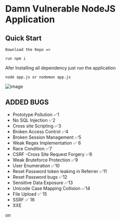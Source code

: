 #  Damn Vulnerable NodeJS Application

## Quick Start


```
Download the Repo => 

run npm i

```

Afer Installing all dependency just run the application

```
node app.js or nodemon app.js

```
![image](https://user-images.githubusercontent.com/30777722/138400223-7fbb4ef0-9143-40ca-adb8-37a986346910.png)



## ADDED BUGS

 - Prototype Pollution ✅1
 - No SQL Injection ✅2
 - Cross site Scripting ✅3
 - Broken Access Control ✅4
-  Broken Session Management ✅5
 - Weak Regex Implementation ✅ 6
 - Race Condition ✅7
 - CSRF -Cross Site Request Forgery ✅8
 - Weak   Bruteforce Protection  ✅9
 - User Enumeration ✅10
 - Reset Password token leaking in Referrer ✅11
 - Reset Password bugs ✅12
-  Sensitive Data Exposure ✅13
 - Unicode Case Mapping Collision ✅14
 - File Upload ✅ 15
-  SSRF ✅ 16
-   XXE

on
